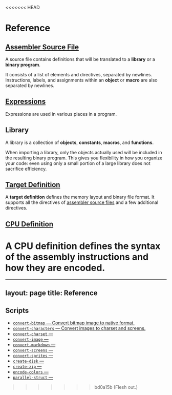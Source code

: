 <<<<<<< HEAD
# Reference

## [Assembler Source File](Assembler-Source-File.md)

A source file contains definitions that will be translated to a **library** or a **binary program**.

It consists of a list of elements and directives, separated by newlines. Instructions, labels, and assignments within an **object** or **macro** are also separated by newlines.


## [Expressions](Expressions.md)

Expressions are used in various places in a program.


## Library

A library is a collection of **objects**, **constants**, **macros**, and **functions**. 

When importing a library, only the objects actually used will be included in the resulting binary program. This gives you flexibility in how you organize your code: even using only a small portion of a large library does not sacrifice efficiency.


## [Target Definition](Target-Definition.md)

A **target definition** defines the memory layout and binary file format. It supports all the directives of [assembler source files](Assembler-Source-File.md) and a few additional directives.


## [CPU Definition](CPU-Definition.md)

A **CPU definition** defines the syntax of the assembly instructions and how they are encoded.
=======
---
layout: page
title: Reference
---
## Scripts

- [`convert-bitmap` — Convert bitmap image to native format.](convert-bitmap.md)
- [`convert-characters` — Convert images to charset and screens.](convert-charset.md)
- [`convert-charset` — ](convert-charset.md)
- [`convert-image` — ](convert-image.md)
- [`convert-markdown` — ](convert-markdown.md)
- [`convert-screens` — ](convert-screens.md)
- [`convert-sprites` — ](convert-sprites.md)
- [`create-disk` — ](create-disk.md)
- [`create-zip` — ](create-zip.md)
- [`encode-colors` — ](encode-colors.md)
- [`parallel-struct` — ](parallel-struct.md)
>>>>>>> bd0a15b (Flesh out.)
